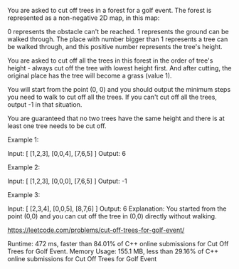 You are asked to cut off trees in a forest for a golf event. The forest is represented as a non-negative 2D map, in this map:

0 represents the obstacle can't be reached.
1 represents the ground can be walked through.
The place with number bigger than 1 represents a tree can be walked through, and this positive number represents the tree's height.
 

You are asked to cut off all the trees in this forest in the order of tree's height - always cut off the tree with lowest height first. And after cutting, the original place has the tree will become a grass (value 1).

You will start from the point (0, 0) and you should output the minimum steps you need to walk to cut off all the trees. If you can't cut off all the trees, output -1 in that situation.

You are guaranteed that no two trees have the same height and there is at least one tree needs to be cut off.

Example 1:

Input: 
[
 [1,2,3],
 [0,0,4],
 [7,6,5]
]
Output: 6
 

Example 2:

Input: 
[
 [1,2,3],
 [0,0,0],
 [7,6,5]
]
Output: -1
 

Example 3:

Input: 
[
 [2,3,4],
 [0,0,5],
 [8,7,6]
]
Output: 6
Explanation: You started from the point (0,0) and you can cut off the tree in (0,0) directly without walking.

https://leetcode.com/problems/cut-off-trees-for-golf-event/

Runtime: 472 ms, faster than 84.01% of C++ online submissions for Cut Off Trees for Golf Event.
Memory Usage: 155.1 MB, less than 29.16% of C++ online submissions for Cut Off Trees for Golf Event
